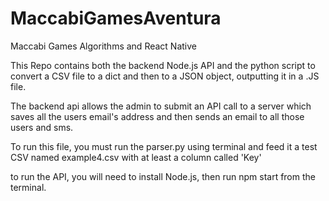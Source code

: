 # MaccabiGamesAventura
Maccabi Games Algorithms and React Native


This Repo contains both the backend Node.js API and the python script to convert a CSV file to a dict and then to a JSON object, outputting it in a .JS file. 

The backend api allows the admin to submit an API call to a server which saves all the users email's address and then sends an email to all those users and sms.

To run this file, you must run the parser.py using terminal and feed it a test CSV named example4.csv with at least a column called 'Key'

to run the API, you will need to install Node.js, then run npm start from the terminal.
